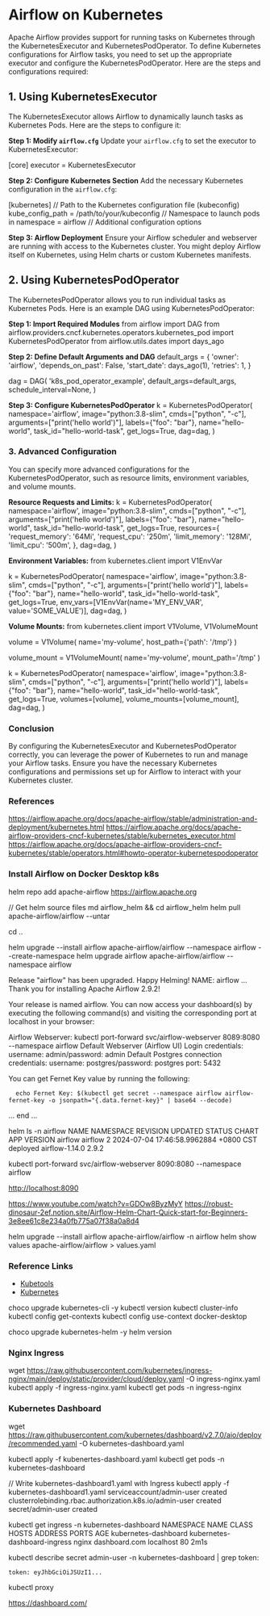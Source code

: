 # Airflow on Kubernetes

Apache Airflow provides support for running tasks on Kubernetes through the KubernetesExecutor and KubernetesPodOperator. To define Kubernetes configurations for Airflow tasks, you need to set up the appropriate executor and configure the KubernetesPodOperator. Here are the steps and configurations required:

## 1. Using KubernetesExecutor

The KubernetesExecutor allows Airflow to dynamically launch tasks as Kubernetes Pods. Here are the steps to configure it:

**Step 1: Modify `airflow.cfg`**
Update your `airflow.cfg` to set the executor to KubernetesExecutor:

[core]
executor = KubernetesExecutor

**Step 2: Configure Kubernetes Section**
Add the necessary Kubernetes configuration in the `airflow.cfg`:

[kubernetes]
// Path to the Kubernetes configuration file (kubeconfig)
kube_config_path = /path/to/your/kubeconfig
// Namespace to launch pods in
namespace = airflow
// Additional configuration options

**Step 3: Airflow Deployment**
Ensure your Airflow scheduler and webserver are running with access to the Kubernetes cluster. You might deploy Airflow itself on Kubernetes, using Helm charts or custom Kubernetes manifests.

## 2. Using KubernetesPodOperator

The KubernetesPodOperator allows you to run individual tasks as Kubernetes Pods. Here is an example DAG using KubernetesPodOperator:

**Step 1: Import Required Modules**
from airflow import DAG
from airflow.providers.cncf.kubernetes.operators.kubernetes_pod import KubernetesPodOperator
from airflow.utils.dates import days_ago

**Step 2: Define Default Arguments and DAG**
default_args = {
    'owner': 'airflow',
    'depends_on_past': False,
    'start_date': days_ago(1),
    'retries': 1,
}

dag = DAG(
    'k8s_pod_operator_example',
    default_args=default_args,
    schedule_interval=None,
)

**Step 3: Configure KubernetesPodOperator**
k = KubernetesPodOperator(
    namespace='airflow',
    image="python:3.8-slim",
    cmds=["python", "-c"],
    arguments=["print('hello world')"],
    labels={"foo": "bar"},
    name="hello-world",
    task_id="hello-world-task",
    get_logs=True,
    dag=dag,
)

### 3. Advanced Configuration

You can specify more advanced configurations for the KubernetesPodOperator, such as resource limits, environment variables, and volume mounts.

**Resource Requests and Limits:**
k = KubernetesPodOperator(
    namespace='airflow',
    image="python:3.8-slim",
    cmds=["python", "-c"],
    arguments=["print('hello world')"],
    labels={"foo": "bar"},
    name="hello-world",
    task_id="hello-world-task",
    get_logs=True,
    resources={
        'request_memory': '64Mi',
        'request_cpu': '250m',
        'limit_memory': '128Mi',
        'limit_cpu': '500m',
    },
    dag=dag,
)

**Environment Variables:**
from kubernetes.client import V1EnvVar

k = KubernetesPodOperator(
    namespace='airflow',
    image="python:3.8-slim",
    cmds=["python", "-c"],
    arguments=["print('hello world')"],
    labels={"foo": "bar"},
    name="hello-world",
    task_id="hello-world-task",
    get_logs=True,
    env_vars=[V1EnvVar(name='MY_ENV_VAR', value='SOME_VALUE')],
    dag=dag,
)

**Volume Mounts:**
from kubernetes.client import V1Volume, V1VolumeMount

volume = V1Volume(
    name='my-volume',
    host_path={'path': '/tmp'}
)

volume_mount = V1VolumeMount(
    name='my-volume',
    mount_path='/tmp'
)

k = KubernetesPodOperator(
    namespace='airflow',
    image="python:3.8-slim",
    cmds=["python", "-c"],
    arguments=["print('hello world')"],
    labels={"foo": "bar"},
    name="hello-world",
    task_id="hello-world-task",
    get_logs=True,
    volumes=[volume],
    volume_mounts=[volume_mount],
    dag=dag,
)

### Conclusion

By configuring the KubernetesExecutor and KubernetesPodOperator correctly, you can leverage the power of Kubernetes to run and manage your Airflow tasks. Ensure you have the necessary Kubernetes configurations and permissions set up for Airflow to interact with your Kubernetes cluster.

### References

<https://airflow.apache.org/docs/apache-airflow/stable/administration-and-deployment/kubernetes.html>
<https://airflow.apache.org/docs/apache-airflow-providers-cncf-kubernetes/stable/kubernetes_executor.html>
<https://airflow.apache.org/docs/apache-airflow-providers-cncf-kubernetes/stable/operators.html#howto-operator-kubernetespodoperator>

### Install Airflow on Docker Desktop k8s

helm repo add apache-airflow https://airflow.apache.org

// Get helm source files
md airflow_helm && cd airflow_helm
helm pull apache-airflow/airflow --untar

cd ..

helm upgrade --install airflow apache-airflow/airflow --namespace airflow --create-namespace
helm upgrade airflow apache-airflow/airflow --namespace airflow

  Release "airflow" has been upgraded. Happy Helming!
  NAME: airflow
  ...
  Thank you for installing Apache Airflow 2.9.2!

  Your release is named airflow.
  You can now access your dashboard(s) by executing the following command(s) and visiting the corresponding port at localhost in your browser:

  Airflow Webserver:     kubectl port-forward svc/airflow-webserver 8089:8080 --namespace airflow
  Default Webserver (Airflow UI) Login credentials:
      username: admin/password: admin
  Default Postgres connection credentials:
      username: postgres/password: postgres
      port: 5432

  You can get Fernet Key value by running the following:

      echo Fernet Key: $(kubectl get secret --namespace airflow airflow-fernet-key -o jsonpath="{.data.fernet-key}" | base64 --decode)
  ... end ...

helm ls -n airflow
    NAME    NAMESPACE       REVISION        UPDATED                                 STATUS          CHART           APP VERSION
    airflow airflow         2               2024-07-04 17:46:58.9962884 +0800 CST   deployed        airflow-1.14.0  2.9.2

kubectl port-forward svc/airflow-webserver 8090:8080 --namespace airflow

<http://localhost:8090>

<https://www.youtube.com/watch?v=GDOw8ByzMyY>
<https://robust-dinosaur-2ef.notion.site/Airflow-Helm-Chart-Quick-start-for-Beginners-3e8ee61c8e234a0fb775a07f38a0a8d4>

helm upgrade --install airflow apache-airflow/airflow -n airflow
helm show values apache-airflow/airflow > values.yaml

### Reference Links

- [Kubetools](https://collabnix.github.io/kubetools/)
- [Kubernetes](https://kubernetes.io/docs/tasks/tools/)

choco upgrade kubernetes-cli -y
kubectl version
kubectl cluster-info
kubectl config get-contexts
kubectl config use-context docker-desktop

choco upgrade kubernetes-helm -y
helm version

### Nginx Ingress

wget https://raw.githubusercontent.com/kubernetes/ingress-nginx/main/deploy/static/provider/cloud/deploy.yaml -O ingress-nginx.yaml
kubectl apply -f ingress-nginx.yaml
kubectl get pods -n ingress-nginx

### Kubernetes Dashboard

wget https://raw.githubusercontent.com/kubernetes/dashboard/v2.7.0/aio/deploy/recommended.yaml -O kubernetes-dashboard.yaml

kubectl apply -f kubenertes-dashboard.yaml
kubectl get pods -n kubernetes-dashboard

// Write kubernetes-dashboard1.yaml with Ingress
kubectl apply -f kubernetes-dashboard1.yaml
    serviceaccount/admin-user created
    clusterrolebinding.rbac.authorization.k8s.io/admin-user created
    secret/admin-user created

kubectl get ingress -n kubernetes-dashboard
    NAMESPACE              NAME                           CLASS   HOSTS           ADDRESS     PORTS   AGE
    kubernetes-dashboard   kubernetes-dashboard-ingress   nginx   dashboard.com   localhost   80      2m1s

kubectl describe secret admin-user -n kubernetes-dashboard | grep token:

    token: eyJhbGciOiJSUzI1...

kubectl proxy

<https://dashboard.com/>
